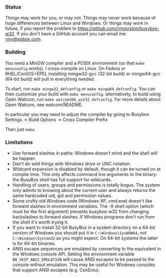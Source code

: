 ### Status

Things may work for you, or may not.  Things may never work because of huge differences between Linux and Windows.  Or things may work in future, if you report the problem to https://github.com/rmyorston/busybox-w32.  If you don't have a GitHub account you can email me: rmy@pobox.com.

### Building

You need a MinGW compiler and a POSIX environment (so that `make menuconfig` works).  I cross-compile on Linux.  On Fedora or RHEL/CentOS+EPEL installing mingw32-gcc (32-bit build) or mingw64-gcc (64-bit build) will pull in everything needed.

To start, run `make mingw32_defconfig` or `make mingw64_defconfig`.  You can then customize your build with `make menuconfig`. alternatively, to build using Open Watcom, run `make watcom386_win32_defconfig`. For more details about Open Watcom, see watcom/README.

In particular you may need to adjust the compiler by going to Busybox Settings -> Build Options -> Cross Compiler Prefix

Then just `make`.

### Limitations

 - Use forward slashes in paths:  Windows doesn't mind and the shell will be happier.
 - Don't do wild things with Windows drive or UNC notation.
 - Wildcard expansion is disabled by default, though it can be turned on at compile time.  This only affects command line arguments to the binary:  the BusyBox shell has full support for wildcards.
 - Handling of users, groups and permissions is totally bogus.  The system only admits to knowing about the current user and always returns the same hardcoded uid, gid and permission values.
 - Some crufty old Windows code (Windows XP, cmd.exe) doesn't like forward slashes in environment variables.  The -X shell option (which must be the first argument) prevents busybox-w32 from changing backslashes to forward slashes.  If Windows programs don't run from the shell it's worth trying it.
 - If you want to install 32-bit BusyBox in a system directory on a 64-bit version of Windows you should put it in `C:\Windows\SysWOW64`, not `C:\Windows\System32` as you might expect.  On 64-bit systems the latter is for 64-bit binaries.
 - ANSI escape sequences are emulated by converting to the equivalent in the Windows console API.  Setting the environment variable `BB_SKIP_ANSI_EMULATION` will cause ANSI escapes to be passed to the console without emulation.  This may be useful for Windows consoles that support ANSI escapes (e.g. ConEmu).
